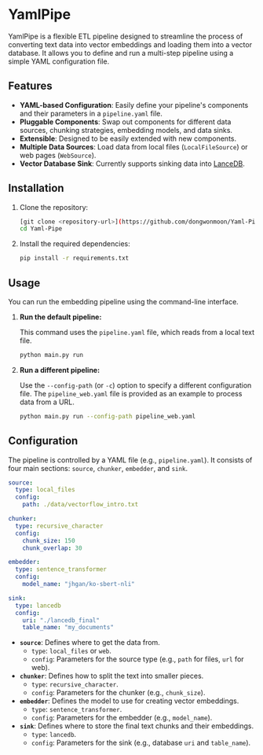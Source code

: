 # YamlPipe

YamlPipe is a flexible ETL pipeline designed to streamline the process of converting text data into vector embeddings and loading them into a vector database. It allows you to define and run a multi-step pipeline using a simple YAML configuration file.

## Features

- **YAML-based Configuration**: Easily define your pipeline's components and their parameters in a `pipeline.yaml` file.
- **Pluggable Components**: Swap out components for different data sources, chunking strategies, embedding models, and data sinks.
- **Extensible**: Designed to be easily extended with new components.
- **Multiple Data Sources**: Load data from local files (`LocalFileSource`) or web pages (`WebSource`).
- **Vector Database Sink**: Currently supports sinking data into [LanceDB](https://lancedb.github.io/lancedb/).

## Installation

1.  Clone the repository:
    ```bash
    [git clone <repository-url>](https://github.com/dongwonmoon/Yaml-Pipe.git)
    cd Yaml-Pipe
    ```

2.  Install the required dependencies:
    ```bash
    pip install -r requirements.txt
    ```

## Usage

You can run the embedding pipeline using the command-line interface.

1.  **Run the default pipeline:**

    This command uses the `pipeline.yaml` file, which reads from a local text file.

    ```bash
    python main.py run
    ```

2.  **Run a different pipeline:**

    Use the `--config-path` (or `-c`) option to specify a different configuration file. The `pipeline_web.yaml` file is provided as an example to process data from a URL.

    ```bash
    python main.py run --config-path pipeline_web.yaml
    ```

## Configuration

The pipeline is controlled by a YAML file (e.g., `pipeline.yaml`). It consists of four main sections: `source`, `chunker`, `embedder`, and `sink`.

```yaml
source:
  type: local_files
  config:
    path: ./data/vectorflow_intro.txt

chunker:
  type: recursive_character
  config:
    chunk_size: 150
    chunk_overlap: 30

embedder:
  type: sentence_transformer
  config:
    model_name: "jhgan/ko-sbert-nli"

sink:
  type: lancedb
  config:
    uri: "./lancedb_final"
    table_name: "my_documents"
```

- **`source`**: Defines where to get the data from.
  - `type`: `local_files` or `web`.
  - `config`: Parameters for the source type (e.g., `path` for files, `url` for web).
- **`chunker`**: Defines how to split the text into smaller pieces.
  - `type`: `recursive_character`.
  - `config`: Parameters for the chunker (e.g., `chunk_size`).
- **`embedder`**: Defines the model to use for creating vector embeddings.
  - `type`: `sentence_transformer`.
  - `config`: Parameters for the embedder (e.g., `model_name`).
- **`sink`**: Defines where to store the final text chunks and their embeddings.
  - `type`: `lancedb`.
  - `config`: Parameters for the sink (e.g., database `uri` and `table_name`).
